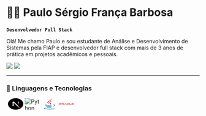 # 🧑‍💻 Paulo Sérgio França Barbosa

**`Desenvolvedor Full Stack`**

Olá! Me chamo Paulo e sou estudante de Análise e Desenvolvimento de Sistemas pela FIAP e desenvolvedor full stack com mais de 3 anos de prática em projetos acadêmicos e pessoais.

<a href = "mailto:paulosergiofb2002@gmail.com"><img src="https://img.shields.io/badge/-Gmail-%23333?style=for-the-badge&logo=gmail&logoColor=white" target="_blank"></a>
<a href="https://www.linkedin.com/in/paulo-sergio-fb" target="_blank"><img src="https://img.shields.io/badge/-LinkedIn-%230077B5?style=for-the-badge&logo=linkedin&logoColor=white" target="_blank"></a> 

---

### 🤖 Linguagens e Tecnologias

<div style="display: flex; gap: 4px"><br>
  <img align="center" alt="NextJS" height="30" width="40" src="https://raw.githubusercontent.com/devicons/devicon/master/icons/nextjs/nextjs-original.svg">
  <img align="center" alt="Python" height="30" width="40" src="https://cdn.jsdelivr.net/gh/devicons/devicon@latest/icons/python/python-original.svg">
  <img align="center" alt="Java" height="30" width="40" src="https://raw.githubusercontent.com/devicons/devicon/master/icons/java/java-original.svg">
  <img align="center" alt="OracleSQL" height="30" width="40" src="https://raw.githubusercontent.com/devicons/devicon/master/icons/oracle/oracle-original.svg">
</div>
